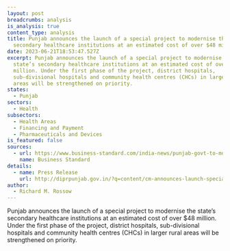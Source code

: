 ```yaml
---
layout: post
breadcrumbs: analysis
is_analysis: true
content_type: analysis
title: Punjab announces the launch of a special project to modernise the state’s
  secondary healthcare institutions at an estimated cost of over $48 million
date: 2023-06-21T18:53:47.527Z
excerpt: Punjab announces the launch of a special project to modernise the
  state’s secondary healthcare institutions at an estimated cost of over $48
  million. Under the first phase of the project, district hospitals,
  sub-divisional hospitals and community health centres (CHCs) in larger rural
  areas will be strengthened on priority.
states:
  - Punjab
sectors:
  - Health
subsectors:
  - Health Areas
  - Financing and Payment
  - Pharmaceuticals and Devices
is_featured: false
sources:
  - url: https://www.business-standard.com/india-news/punjab-govt-to-modernise-secondary-healthcare-institutions-cm-mann-123061600967_1.html
    name: Business Standard
details:
  - name: Press Release
    url: http://diprpunjab.gov.in/?q=content/cm-announces-launch-special-project-strengthening-secondary-health-care-institutions-state
author:
  - Richard M. Rossow
---
```

Punjab announces the launch of a special project to modernise the state’s secondary healthcare institutions at an estimated cost of over $48 million. Under the first phase of the project, district hospitals, sub-divisional hospitals and community health centres (CHCs) in larger rural areas will be strengthened on priority.